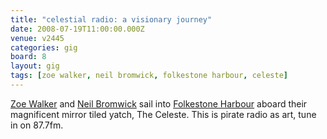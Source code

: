 ```yaml
---
title: "celestial radio: a visionary journey"
date: 2008-07-19T11:00:00.000Z
venue: v2445
categories: gig
board: 8
layout: gig
tags: [zoe walker, neil bromwick, folkestone harbour, celeste]
---
```

<a href="/wiki/zoe+walker">Zoe Walker</a> and <a href="/wiki/neil+bromwick">Neil Bromwick</a> sail into <a href="/wiki/folkestone+harbour">Folkestone Harbour</a> aboard their magnificent mirror tiled yatch, The Celeste. This is pirate radio as art, tune in on 87.7fm.